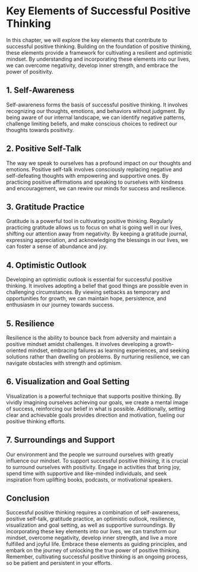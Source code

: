 Key Elements of Successful Positive Thinking
=====================================================

In this chapter, we will explore the key elements that contribute to successful positive thinking. Building on the foundation of positive thinking, these elements provide a framework for cultivating a resilient and optimistic mindset. By understanding and incorporating these elements into our lives, we can overcome negativity, develop inner strength, and embrace the power of positivity.

**1. Self-Awareness**
---------------------

Self-awareness forms the basis of successful positive thinking. It involves recognizing our thoughts, emotions, and behaviors without judgment. By being aware of our internal landscape, we can identify negative patterns, challenge limiting beliefs, and make conscious choices to redirect our thoughts towards positivity.

**2. Positive Self-Talk**
-------------------------

The way we speak to ourselves has a profound impact on our thoughts and emotions. Positive self-talk involves consciously replacing negative and self-defeating thoughts with empowering and supportive ones. By practicing positive affirmations and speaking to ourselves with kindness and encouragement, we can rewire our minds for success and resilience.

**3. Gratitude Practice**
-------------------------

Gratitude is a powerful tool in cultivating positive thinking. Regularly practicing gratitude allows us to focus on what is going well in our lives, shifting our attention away from negativity. By keeping a gratitude journal, expressing appreciation, and acknowledging the blessings in our lives, we can foster a sense of abundance and joy.

**4. Optimistic Outlook**
-------------------------

Developing an optimistic outlook is essential for successful positive thinking. It involves adopting a belief that good things are possible even in challenging circumstances. By viewing setbacks as temporary and opportunities for growth, we can maintain hope, persistence, and enthusiasm in our journey towards success.

**5. Resilience**
-----------------

Resilience is the ability to bounce back from adversity and maintain a positive mindset amidst challenges. It involves developing a growth-oriented mindset, embracing failures as learning experiences, and seeking solutions rather than dwelling on problems. By nurturing resilience, we can navigate obstacles with strength and optimism.

**6. Visualization and Goal Setting**
-------------------------------------

Visualization is a powerful technique that supports positive thinking. By vividly imagining ourselves achieving our goals, we create a mental image of success, reinforcing our belief in what is possible. Additionally, setting clear and achievable goals provides direction and motivation, fueling our positive thinking efforts.

**7. Surroundings and Support**
-------------------------------

Our environment and the people we surround ourselves with greatly influence our mindset. To support successful positive thinking, it is crucial to surround ourselves with positivity. Engage in activities that bring joy, spend time with supportive and like-minded individuals, and seek inspiration from uplifting books, podcasts, or motivational speakers.

**Conclusion**
--------------

Successful positive thinking requires a combination of self-awareness, positive self-talk, gratitude practice, an optimistic outlook, resilience, visualization and goal setting, as well as supportive surroundings. By incorporating these key elements into our lives, we can transform our mindset, overcome negativity, develop inner strength, and live a more fulfilled and joyful life. Embrace these elements as guiding principles, and embark on the journey of unlocking the true power of positive thinking. Remember, cultivating successful positive thinking is an ongoing process, so be patient and persistent in your efforts.
